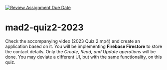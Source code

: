 [![Review Assignment Due Date](https://classroom.github.com/assets/deadline-readme-button-24ddc0f5d75046c5622901739e7c5dd533143b0c8e959d652212380cedb1ea36.svg)](https://classroom.github.com/a/s2c-fD-K)
# mad2-quiz2-2023

Check the accompanying video (2023 Quiz 2.mp4) and create an application based on it. You will be implementing **Firebase Firestore** to store the contact details. Only the *Create, Read, and Update operations* will be done. You may deviate a different UI, but with the same functionality, on this quiz. 
